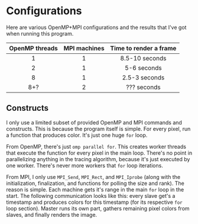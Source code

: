 # Configurations

Here are various OpenMP+MPI configurations and the results that I've got when running this program.

| OpenMP threads | MPI machines | Time to render a frame |
|:--------------:|:------------:|:----------------------:|
| 1              | 1            | 8.5-10 seconds         |
| 2              | 1            | 5-6 seconds            |
| 8              | 1            | 2.5-3 seconds          |
| 8+?            | 2            | ??? seconds            |

## Constructs

I only use a limited subset of provided OpenMP and MPI commands and constructs. This is because the program itself is simple. For every pixel, run a function that produces color. It's just one huge `for` loop.

From OpenMP, there's just `omp parallel for`. This creates worker threads that execute the function for every pixel in the main loop. There's no point in parallelizing anything in the tracing algorithm, because it's just executed by one worker. There's never more workers that `for` loop iterations.

From MPI, I only use `MPI_Send`, `MPI_Rect`, and `MPI_Iprobe` (along with the initialization, finalization, and functions for polling the size and rank). The reason is simple. Each machine gets it's range in the main `for` loop in the start. The following communication looks like this: every slave get's a timestamp and produces colors for this timestamp (for its respective `for` loop section). Master runs its own part, gathers remaining pixel colors from slaves, and finally renders the image.
